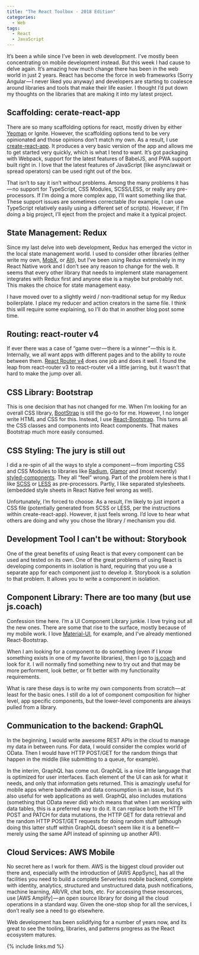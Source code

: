 ```yaml
---
title: "The React Toolbox - 2018 Edition"
categories:
  - Web
tags:
  - React
  - JavaScript
---
```


It’s been a while since I’ve been in web development. I’ve mostly been concentrating on mobile development instead. But this week I had cause to delve again. It’s amazing how much change there has been in the web world in just 2 years. React has become the force in web frameworks (Sorry Angular — I never liked you anyway) and developers are starting to coalesce around libraries and tools that make their life easier. I thought I’d put down my thoughts on the libraries that are making it into my latest project.

## Scaffolding: cerate-react-app

There are so many scaffolding options for react, mostly driven by either [Yeoman](http://yeoman.io/) or Ignite. However, the scaffolding options tend to be very opinionated and those opinions don’t match my own. As a result, I use [create-react-app](https://www.npmjs.com/package/create-react-app). It produces a very basic version of the app and allows me to get started very quickly, which is what I tend to want. It’s got packaging with Webpack, support for the latest features of BabelJS, and PWA support built right in. I love that the latest features of JavaScript (like async/await or spread operators) can be used right out of the box.

That isn’t to say it isn’t without problems. Among the many problems it has — no support for TypeScript, CSS Modules, SCSS/LESS, or really any pre-processors. If I’m doing a more complex app, I’ll want something like that. These support issues are sometimes correctable (for example, I can use TypeScript relatively easily using a different set of scripts). However, if I’m doing a big project, I’ll eject from the project and make it a typical project.

## State Management: Redux

Since my last delve into web development, Redux has emerged the victor in the local state management world. I used to consider other libraries (either write my own, [MobX](https://mobx.js.org/), or [Alt](http://alt.js.org/)), but I’ve been using Redux extensively in my React Native work and I don’t see any reason to change for the web. It seems that every other library that needs to implement state management integrates with Redux first and anyone else is a maybe but probably not. This makes the choice for state management easy.

I have moved over to a slightly weird / non-traditional setup for my Redux boilerplate. I place my reducer and action creators in the same file. I think this will require some explaining, so I’ll do that in another blog post some time.

## Routing: react-router v4

If ever there was a case of “game over — there is a winner” — this is it. Internally, we all want apps with different pages and to the ability to route between them. [React Router v4](https://reacttraining.com/react-router/) does one job and does it well. I found the leap from react-router v3 to react-router v4 a little jarring, but it wasn’t that hard to make the jump over all.

## CSS Library: Bootstrap

This is one decision that has not changed for me. When I’m looking for an overall CSS library, [BootStrap](https://getbootstrap.com/) is still the go-to for me. However, I no longer write HTML and CSS for this. Instead, I use [React-Bootstrap](https://react-bootstrap.github.io/). This turns all the CSS classes and components into React components. That makes Bootstrap much more easily consumed.

## CSS Styling: The jury is still out

I did a re-spin of all the ways to style a component — from importing CSS and CSS Modules to libraries like [Radium](http://formidable.com/open-source/radium/), [Glamor](https://github.com/threepointone/glamor) and (most recently) [styled-components](https://www.styled-components.com/). They all “feel” wrong. Part of the problem here is that I like [SCSS](http://sass-lang.com/) or [LESS](http://lesscss.org/) as pre-processors. Partly, I like separated stylesheets. (embedded style sheets in React Native feel wrong as well).

Unfortunately, I’m forced to choose. As a result, I’m likely to just import a CSS file (potentially generated from SCSS or LESS, per the instructions within create-react-app). However, it just feels wrong. I’d love to hear what others are doing and why you chose the library / mechanism you did.

## Development Tool I can't be without: Storybook

One of the great benefits of using React is that every component can be used and tested on its own. One of the great problems of using React is developing components in isolation is hard, requiring that you use a separate app for each component just to develop it. Storybook is a solution to that problem. It allows you to write a component in isolation.

## Component Library: There are too many (but use js.coach)

Confession time here. I’m a UI Component Library junkie. I love trying out all the new ones. There are some that rise to the surface, mostly because of my mobile work. I love [Material-UI](http://www.material-ui.com/), for example, and I’ve already mentioned React-Bootstrap.

When I am looking for a component to do something (even if I know something exists in one of my favorite libraries), then I go to [js.coach](https://js.coach/) and look for it. I will normally find something new to try out and that may be more performent, look better, or fit better with my functionality requirements.

What is rare these days is to write my own components from scratch — at least for the basic ones. I still do a lot of component composition for higher level, app specific components, but the lower-level components are always pulled from a library.

## Communication to the backend: GraphQL

In the beginning, I would write awesome REST APIs in the cloud to manage my data in between runs. For data, I would consider the complex world of OData. Then I would have HTTP POST/GET for the random things that happen in the middle (like submitting to a queue, for example).

In the interim, GraphQL has come out. GraphQL is a nice little language that is optimized for user interfaces. Each element of the UI can ask for what it needs, and only that information gets returned. This is amazingly useful for mobile apps where bandwidth and data consumption is an issue, but it’s also useful for web applications as well. GraphQL also includes mutations (something that OData never did) which means that when I am working with data tables, this is a preferred way to do it. It can replace both the HTTP POST and PATCH for data mutations, the HTTP GET for data retrieval and the random HTTP POST/GET requests for doing random stuff (although doing this latter stuff within GraphQL doesn’t seem like it is a benefit — merely using the same API instead of spinning up another API).

## Cloud Services: AWS Mobile

No secret here as I work for them. AWS is the biggest cloud provider out there and, especially with the introduction of [AWS AppSync], has all the facilities you need to build a complete Serverless mobile backend, complete with identity, analytics, structured and unstructured data, push notifications, machine learning, AR/VR, chat bots, etc. For accessing these resources, use [AWS Amplify] — an open source library for doing all the cloud operations in a standard way. Given the one-stop shop for all the services, I don’t really see a need to go elsewhere.

Web development has been solidifying for a number of years now, and its great to see the tooling, libraries, and patterns progress as the React ecosystem matures.

{% include links.md %}
